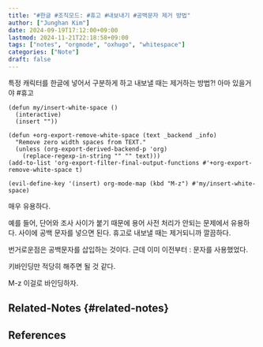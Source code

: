 ```yaml
---
title: "#한글 #조직모드: #휴고 #내보내기 #공백문자 제거 방법"
author: ["Junghan Kim"]
date: 2024-09-19T17:12:00+09:00
lastmod: 2024-11-21T22:18:58+09:00
tags: ["notes", "orgmode", "oxhugo", "whitespace"]
categories: ["Note"]
draft: false
---
```


<!--more-->

특정 캐릭터를 한글에 넣어서 구분하게 하고 내보낼 때는 제거하는 방법?! 아마 있을거야 #휴고

```elisp
(defun my/insert-white-space ()
  (interactive)
  (insert ""))

(defun +org-export-remove-white-space (text _backend _info)
  "Remove zero width spaces from TEXT."
  (unless (org-export-derived-backend-p 'org)
    (replace-regexp-in-string "" "" text)))
(add-to-list 'org-export-filter-final-output-functions #'+org-export-remove-white-space t)

(evil-define-key '(insert) org-mode-map (kbd "M-z") #'my/insert-white-space)
```

매우 유용하다.

예를 들어, 단어와 조사 사이가 붙기 때문에 용어 사전 처리가 안되는 문제에서 유용하다. 사이에 공백 문자를 넣으면 된다. 휴고로 내보낼 때는 제거되니까 깔끔하다.

번거로운점은 공백문자를 삽입하는 것이다. 근데 이미 이전부터 : 문자를 사용했었다.

키바인딩만 적당히 해주면 될 것 같다.

M-z 이걸로 바인딩하자.


## Related-Notes {#related-notes}

## References

<style>.csl-entry{text-indent: -1.5em; margin-left: 1.5em;}</style><div class="csl-bib-body">
</div>
